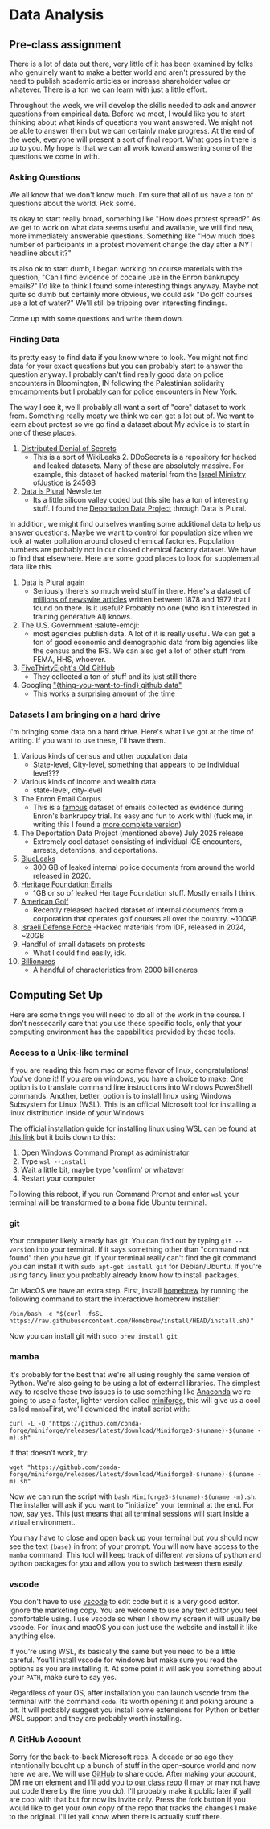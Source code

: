 # Data Analysis

## Pre-class assignment

There is a lot of data out there, very little of it has been examined by folks
who genuinely want to make a better world and aren't pressured by the need to
publish academic articles or increase shareholder value or whatever. There is a
ton we can learn with just a little effort.

Throughout the week, we will develop the skills needed to ask and answer
questions from empirical data. Before we meet, I would like you to start
thinking about what kinds of questions you want answered. We might not be able
to answer them but we can certainly make progress. At the end of the week,
everyone will present a sort of final report. What goes in there is up to you.
My hope is that we can all work toward answering some of the questions we come
in with.

### Asking Questions

We all know that we don't know much. I'm sure that all of us have a ton of
questions about the world. Pick some.

Its okay to start really broad, something like "How does protest spread?" As we
get to work on what data seems useful and available, we will find new, more
immediately answerable questions. Something like "How much does number of
participants in a protest movement change the day after a NYT headline about
it?"

Its also ok to start dumb, I began working on course materials with the
question, "Can I find evidence of cocaine use in the Enron bankrupcy emails?"
I'd like to think I found some interesting things anyway. Maybe not quite so
dumb but certainly more obvious, we could ask "Do golf courses use a lot of
water?" We'll still be tripping over interesting findings.

Come up with some questions and write them down.

### Finding Data

Its pretty easy to find data if you know where to look. You might not find data
for your exact questions but you can probably start to answer the question
anyway. I probably can't find really good data on police encounters in
Bloomington, IN following the Palestinian solidarity emcampments but I probably
can for police encounters in New York.

The way I see it, we'll probably all want a sort of "core" dataset to work from.
Something really meaty we think we can get a lot out of. We want to learn about
protest so we go find a dataset about My advice is to start
in one of these places.

1. [Distributed Denial of Secrets](https://ddosecrets.org)
    - This is a sort of WikiLeaks 2. DDoSecrets is a repository for hacked and
      leaked datasets. Many of these are absolutely massive. For example, this
      dataset of hacked material from the [Israel Ministry ofJustice](https://ddosecrets.com/article/israel-ministry-of-justice) is
      245GB
1. [Data is Plural](https://www.data-is-plural.com/) Newsletter
    - Its a little silicon valley coded but this site has a ton of interesting
      stuff. I found the [Deportation Data Project](https://deportationdata.org/) through
      Data is Plural.

In addition, we might find ourselves wanting some additional data to help us
answer questions. Maybe we want to control for population size when we look
at water pollution around closed chemical factories. Population numbers are
probably not in our closed chemical factory dataset. We have to find that
elsewhere. Here are some good places to look for supplemental data like this.

1. Data is Plural again
    - Seriously there's so much weird stuff in there. Here's a dataset of
    [millions of newswire
    articles](https://huggingface.co/datasets/dell-research-harvard/newswire)
    written between 1878 and 1977 that I found on there. Is it useful? Probably
    no one (who isn't interested in training generative AI) knows.
1. The U.S. Government :salute-emoji:
    - most agencies publish data. A lot of it is really useful. We can get a ton
    of good economic and demographic data from big agencies like the census and
    the IRS. We can also get a lot of other stuff from FEMA, HHS, whoever.
1. [FiveThirtyEight's Old GitHub](https://github.com/fivethirtyeight/data)
    - They collected a ton of stuff and its just still there
1. Googling ["{thing-you-want-to-find} github data"](https://duckduckgo.com/?q=tweets+from+us+senators+github+data&t=newext&atb=v362-1&ia=web)
    - This works a surprising amount of the time

### Datasets I am bringing on a hard drive

I'm bringing some data on a hard drive. Here's what I've got at the time of
writing. If you want to use these, I'll have them.

1. Various kinds of census and other population data
    - State-level, City-level, something that appears to be individual level???
1. Various kinds of income and wealth data
    - state-level, city-level
1. The Enron Email Corpus
    - This is a [famous](https://en.wikipedia.org/wiki/Enron_Corpus) dataset of
    emails collected as evidence during Enron's bankrupcy trial. Its easy and
    fun to work with! (fuck me, in writing this I found a [more complete version](https://ddosecrets.com/article/enron-emails))
1. The Deportation Data Project (mentioned above) July 2025 release
    - Extremely cool dataset consisting of individual ICE encounters, arrests,
      detentions, and deportations.
1. [BlueLeaks](https://ddosecrets.com/article/blueleaks)
    - 300 GB of leaked internal police documents from around the world released
    in 2020.
1. [Heritage Foundation Emails](https://ddosecrets.com/article/heritage-foundation)
    - 1GB or so of leaked Heritage Foundation stuff. Mostly emails I think.
1. [American Golf](https://ddosecrets.com/article/american-golf)
    - Recently released hacked dataset of internal documents from a corporation
    that operates golf courses all over the country. ~100GB
1. [Israeli Defense Force](https://ddosecrets.com/article/israel-defense-forces-anonymous-for-justice)
    -Hacked materials from IDF, released in 2024, ~20GB
1. Handful of small datasets on protests
    - What I could find easily, idk.
1. [Billionares](https://www.piie.com/publications/working-papers/origins-superrich-billionaire-characteristics-database?ResearchID=2917)
    - A handful of characteristics from 2000 billionares

## Computing Set Up

Here are some things you will need to do all of the work in the course. I don't
nessecarily care that you use these specific tools, only that your computing
environment has the capabilities provided by these tools.

### Access to a Unix-like terminal

If you are reading this from mac or some flavor of linux, congratulations!
You've done it! If you are on windows, you have a choice to make. One option is
to translate command line instructions into Windows PowerShell commands.
Another, better, option is to install linux using Windows Subsystem for
Linux (WSL). This is an official Microsoft tool for installing a linux
distribution inside of your Windows.

The official installation guide for installing linux using WSL can be found 
[at this link](https://learn.microsoft.com/en-us/windows/wsl/install) but it
boils down to this:

1. Open Windows Command Prompt as administrator
1. Type `wsl --install`
1. Wait a little bit, maybe type 'confirm' or whatever
1. Restart your computer

Following this reboot, if you run Command Prompt and enter `wsl` your terminal
will be transformed to a bona fide Ubuntu terminal.

### git

Your computer likely already has git. You can find out by typing `git --version`
into your terminal. If it says something other than "command not found" then
you have git. If your terminal really can't find the git command you can install
it with `sudo apt-get install git` for Debian/Ubuntu. If you're using fancy
linux you probably already know how to install packages.

On MacOS we have an extra step. First, install [homebrew](https://brew.sh/)
by running the following command to start the interactiove homebrew installer:

```
/bin/bash -c "$(curl -fsSL https://raw.githubusercontent.com/Homebrew/install/HEAD/install.sh)"
```

Now you can install git with `sudo brew install git`

### mamba

It's probably for the best that we're all using roughly the same version of
Python. We're also going to be using a lot of external libraries. The simplest
way to resolve these two issues is to use something like [Anaconda](https://www.anaconda.com/download)
we're going to use a faster, lighter version called
[miniforge](https://github.com/conda-forge/miniforge), this will give us a cool
called `mamba`First, we'll download the install script with:

```
curl -L -O "https://github.com/conda-forge/miniforge/releases/latest/download/Miniforge3-$(uname)-$(uname -m).sh"
```

If that doesn't work, try:

```
wget "https://github.com/conda-forge/miniforge/releases/latest/download/Miniforge3-$(uname)-$(uname -m).sh"
```

Now we can run the script with `bash Miniforge3-$(uname)-$(uname -m).sh`. The
installer will ask if you want to "initialize" your terminal at the end. For now,
say yes. This just means that all terminal sessions will start inside a virtual
environment.

You may have to close and open back up your terminal but you should now see the
text `(base)` in front of your prompt. You will now have access to the `mamba`
command. This tool will keep track of different versions of python and
python packages for you and allow you to switch between them easily.

### vscode

You don't have to use [vscode](https://code.visualstudio.com) to edit code but
it is a very good editor. Ignore the marketing copy. You are welcome to use
any text editor you feel comfortable using. I use vscode so when I show my
screen it will usually be vscode. For linux and macOS you can just use the
website and install it like anything else.

If you're using WSL, its basically the same but you need to be a little careful.
You'll install vscode for windows but make sure you
read the options as you are installing it. At some point it will ask you
something about your `PATH`, make sure to say yes.

Regardless of your OS, after installation you can launch vscode from the
terminal with the command `code`. Its worth opening it and poking around a
bit. It will probably suggest you install some extensions for Python or
better WSL support and they are probably worth installing.

### A GitHub Account

Sorry for the back-to-back Microsoft recs. A decade or so ago they intentionally
bought up a bunch of stuff in the open-source world and now here we are. We will
use [GitHub](https://github.com/) to share code. After making your account, DM
me on element and I'll add you to [our class
repo](https://github.com/godzilla-but-nicer/data-analysis) (I may or may not
have put code there by the time you do). I'll probably make it public later if
yall are cool with that but for now its invite only. Press the fork button if
you would like to get your own copy of the repo that tracks the changes I make
to the original. I'll let yall know when there is actually stuff there.
